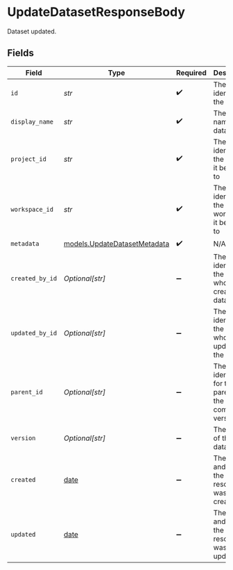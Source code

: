 # UpdateDatasetResponseBody

Dataset updated.


## Fields

| Field                                                                | Type                                                                 | Required                                                             | Description                                                          |
| -------------------------------------------------------------------- | -------------------------------------------------------------------- | -------------------------------------------------------------------- | -------------------------------------------------------------------- |
| `id`                                                                 | *str*                                                                | :heavy_check_mark:                                                   | The unique identifier of the dataset                                 |
| `display_name`                                                       | *str*                                                                | :heavy_check_mark:                                                   | The display name of the dataset                                      |
| `project_id`                                                         | *str*                                                                | :heavy_check_mark:                                                   | The unique identifier of the project it belongs to                   |
| `workspace_id`                                                       | *str*                                                                | :heavy_check_mark:                                                   | The unique identifier of the workspace it belongs to                 |
| `metadata`                                                           | [models.UpdateDatasetMetadata](../models/updatedatasetmetadata.md)   | :heavy_check_mark:                                                   | N/A                                                                  |
| `created_by_id`                                                      | *Optional[str]*                                                      | :heavy_minus_sign:                                                   | The unique identifier of the user who created the dataset            |
| `updated_by_id`                                                      | *Optional[str]*                                                      | :heavy_minus_sign:                                                   | The unique identifier of the user who last updated the dataset       |
| `parent_id`                                                          | *Optional[str]*                                                      | :heavy_minus_sign:                                                   | The unique identifier for the parent of the committed version        |
| `version`                                                            | *Optional[str]*                                                      | :heavy_minus_sign:                                                   | The version of the dataset                                           |
| `created`                                                            | [date](https://docs.python.org/3/library/datetime.html#date-objects) | :heavy_minus_sign:                                                   | The date and time the resource was created                           |
| `updated`                                                            | [date](https://docs.python.org/3/library/datetime.html#date-objects) | :heavy_minus_sign:                                                   | The date and time the resource was last updated                      |